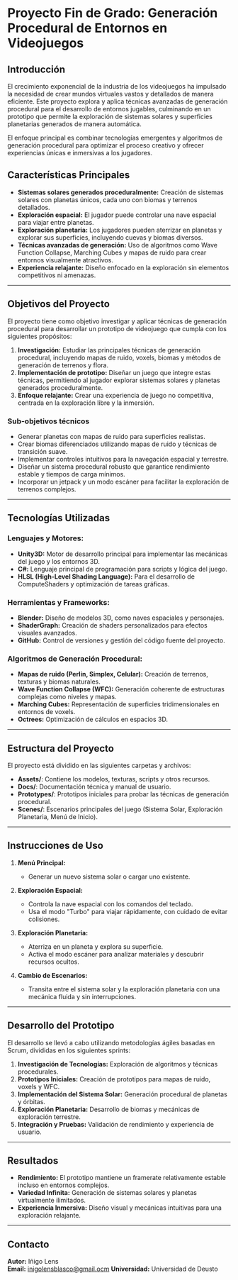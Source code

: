 # Proyecto Fin de Grado: Generación Procedural de Entornos en Videojuegos

## Introducción

El crecimiento exponencial de la industria de los videojuegos ha impulsado la necesidad de crear mundos virtuales vastos y detallados de manera eficiente. Este proyecto explora y aplica técnicas avanzadas de generación procedural para el desarrollo de entornos jugables, culminando en un prototipo que permite la exploración de sistemas solares y superficies planetarias generados de manera automática.

El enfoque principal es combinar tecnologías emergentes y algoritmos de generación procedural para optimizar el proceso creativo y ofrecer experiencias únicas e inmersivas a los jugadores.

## Características Principales

- **Sistemas solares generados proceduralmente:** Creación de sistemas solares con planetas únicos, cada uno con biomas y terrenos detallados.
- **Exploración espacial:** El jugador puede controlar una nave espacial para viajar entre planetas.
- **Exploración planetaria:** Los jugadores pueden aterrizar en planetas y explorar sus superficies, incluyendo cuevas y biomas diversos.
- **Técnicas avanzadas de generación:** Uso de algoritmos como Wave Function Collapse, Marching Cubes y mapas de ruido para crear entornos visualmente atractivos.
- **Experiencia relajante:** Diseño enfocado en la exploración sin elementos competitivos ni amenazas.

---

## Objetivos del Proyecto

El proyecto tiene como objetivo investigar y aplicar técnicas de generación procedural para desarrollar un prototipo de videojuego que cumpla con los siguientes propósitos:

1. **Investigación:** Estudiar las principales técnicas de generación procedural, incluyendo mapas de ruido, voxels, biomas y métodos de generación de terrenos y flora.
2. **Implementación de prototipo:** Diseñar un juego que integre estas técnicas, permitiendo al jugador explorar sistemas solares y planetas generados proceduralmente.
3. **Enfoque relajante:** Crear una experiencia de juego no competitiva, centrada en la exploración libre y la inmersión.

### Sub-objetivos técnicos

- Generar planetas con mapas de ruido para superficies realistas.
- Crear biomas diferenciados utilizando mapas de ruido y técnicas de transición suave.
- Implementar controles intuitivos para la navegación espacial y terrestre.
- Diseñar un sistema procedural robusto que garantice rendimiento estable y tiempos de carga mínimos.
- Incorporar un jetpack y un modo escáner para facilitar la exploración de terrenos complejos.

---

## Tecnologías Utilizadas

### Lenguajes y Motores:
- **Unity3D:** Motor de desarrollo principal para implementar las mecánicas del juego y los entornos 3D.
- **C#:** Lenguaje principal de programación para scripts y lógica del juego.
- **HLSL (High-Level Shading Language):** Para el desarrollo de ComputeShaders y optimización de tareas gráficas.

### Herramientas y Frameworks:
- **Blender:** Diseño de modelos 3D, como naves espaciales y personajes.
- **ShaderGraph:** Creación de shaders personalizados para efectos visuales avanzados.
- **GitHub:** Control de versiones y gestión del código fuente del proyecto.

### Algoritmos de Generación Procedural:
- **Mapas de ruido (Perlin, Simplex, Celular):** Creación de terrenos, texturas y biomas naturales.
- **Wave Function Collapse (WFC):** Generación coherente de estructuras complejas como niveles y mapas.
- **Marching Cubes:** Representación de superficies tridimensionales en entornos de voxels.
- **Octrees:** Optimización de cálculos en espacios 3D.

---

## Estructura del Proyecto

El proyecto está dividido en las siguientes carpetas y archivos:

- **Assets/**: Contiene los modelos, texturas, scripts y otros recursos.
- **Docs/**: Documentación técnica y manual de usuario.
- **Prototypes/**: Prototipos iniciales para probar las técnicas de generación procedural.
- **Scenes/**: Escenarios principales del juego (Sistema Solar, Exploración Planetaria, Menú de Inicio).

---

## Instrucciones de Uso

1. **Menú Principal:**
   - Generar un nuevo sistema solar o cargar uno existente.

2. **Exploración Espacial:**
   - Controla la nave espacial con los comandos del teclado.
   - Usa el modo "Turbo" para viajar rápidamente, con cuidado de evitar colisiones.

3. **Exploración Planetaria:**
   - Aterriza en un planeta y explora su superficie.
   - Activa el modo escáner para analizar materiales y descubrir recursos ocultos.

4. **Cambio de Escenarios:**
   - Transita entre el sistema solar y la exploración planetaria con una mecánica fluida y sin interrupciones.

---

## Desarrollo del Prototipo

El desarrollo se llevó a cabo utilizando metodologías ágiles basadas en Scrum, divididas en los siguientes sprints:

1. **Investigación de Tecnologías:** Exploración de algoritmos y técnicas procedurales.
2. **Prototipos Iniciales:** Creación de prototipos para mapas de ruido, voxels y WFC.
3. **Implementación del Sistema Solar:** Generación procedural de planetas y órbitas.
4. **Exploración Planetaria:** Desarrollo de biomas y mecánicas de exploración terrestre.
5. **Integración y Pruebas:** Validación de rendimiento y experiencia de usuario.

---

## Resultados

- **Rendimiento:** El prototipo mantiene un framerate relativamente estable incluso en entornos complejos.
- **Variedad Infinita:** Generación de sistemas solares y planetas virtualmente ilimitados.
- **Experiencia Inmersiva:** Diseño visual y mecánicas intuitivas para una exploración relajante.

---

## Contacto

**Autor:** Iñigo Lens  
**Email:** inigolensblasco@gmail.ocm
**Universidad:** Universidad de Deusto  


